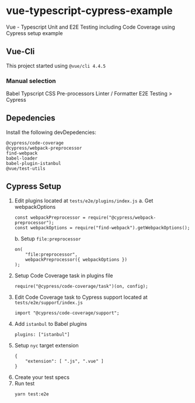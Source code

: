 # vue-typescript-cypress-example
Vue - Typescript Unit and E2E Testing including Code Coverage using Cypress setup example

## Vue-Cli
This project started using `@vue/cli 4.4.5`
### Manual selection
Babel
Typscript
CSS Pre-processors
Linter / Formatter
E2E Testing > Cypress

## Depedencies
Install the following devDepedencies:
```
@cypress/code-coverage
@cypress/webpack-preprocessor
find-webpack
babel-loader
babel-plugin-istanbul
@vue/test-utils
```

## Cypress Setup
1. Edit plugins located at `tests/e2e/plugins/index.js`
    a. Get webpackOptions
    ```
    const webpackPreprocessor = require("@cypress/webpack-preprocessor");
    const webpackOptions = require("find-webpack").getWebpackOptions();
    ```
    b. Setup `file:preprocessor`
    ```
    on(
        "file:preprocessor",
        webpackPreprocessor({ webpackOptions })
    );
    ```
2. Setup Code Coverage task in plugins file
    ```
    require("@cypress/code-coverage/task")(on, config);
    ```
3. Edit Code Coverage task to Cypress support located at `tests/e2e/support/index.js`
    ```
    import "@cypress/code-coverage/support";
    ```
4. Add `istanbul` to Babel plugins
    ```
    plugins: ["istanbul"]
    ```
5. Setup `nyc` target extension
    ```
    {
        "extension": [ ".js", ".vue" ]
    }
    ```
6. Create your test specs
7. Run test
    ```
    yarn test:e2e
    ```